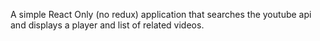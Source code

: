 A simple React Only (no redux) application that searches the youtube api and displays a player and list of related videos.
